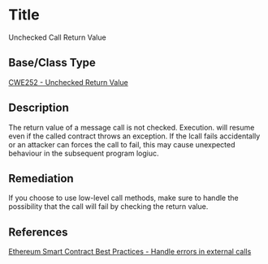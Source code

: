 # Title 
Unchecked Call Return Value

## Base/Class Type
[CWE252 - Unchecked Return Value](https://cwe.mitre.org/data/definitions/252.html)

## Description 
The return value of a message call is not checked. Execution. will resume even if the called contract throws an exception. If the lcall fails accidentally or an attacker can forces the call to fail, this may cause unexpected behaviour in the subsequent program logiuc.

## Remediation
If you choose to use low-level call methods, make sure to handle the possibility that the call will fail by checking the return value.

## References 
[Ethereum Smart Contract Best Practices - Handle errors in external calls](https://consensys.github.io/smart-contract-best-practices/recommendations/#handle-errors-in-external-calls)
